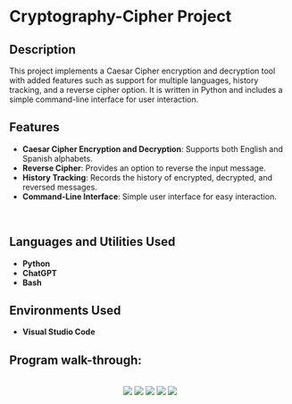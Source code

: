 # Cryptography-Cipher Project

<h2>Description</h2>
This project implements a Caesar Cipher encryption and decryption tool with added features such as support for multiple languages, history tracking, and a reverse cipher option. It is written in Python and includes a simple command-line interface for user interaction.


## Features

- **Caesar Cipher Encryption and Decryption**: Supports both English and Spanish alphabets.
- **Reverse Cipher**: Provides an option to reverse the input message.
- **History Tracking**: Records the history of encrypted, decrypted, and reversed messages.
- **Command-Line Interface**: Simple user interface for easy interaction.
  
<br />
<h2>Languages and Utilities Used</h2>

- <b>Python</b> 
- <b>ChatGPT</b>
- <b>Bash</b>

<h2>Environments Used </h2>

- <b>Visual Studio Code </b>

  

<h2>Program walk-through:</h2>

<p align="center"> <br/>
<img src="https://imgur.com/dPzInDg.png">
<img src="https://imgur.com/o08ZpNB.png">
<img src="https://imgur.com/KBQ16SL.png">
<img src="https://imgur.com/IoJN6iB.png">
<img src="https://imgur.com/ukm2FVU.png">
